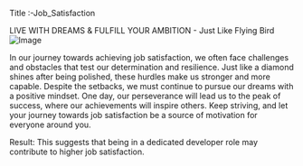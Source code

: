 Title :-Job_Satisfaction

LIVE WITH DREAMS &amp; FULFILL YOUR AMBITION - Just Like Flying Bird
![Image](https://github.com/user-attachments/assets/cfbaa30e-a110-4b22-9eee-45772539856c)

In our journey towards achieving job satisfaction, we often face challenges and obstacles that test our determination and resilience. Just like a diamond shines after being polished, these hurdles make us stronger and more capable. Despite the setbacks, we must continue to pursue our dreams with a positive mindset. One day, our perseverance will lead us to the peak of success, where our achievements will inspire others. Keep striving, and let your journey towards job satisfaction be a source of motivation for everyone around you.

Result: This suggests that being in a dedicated developer role may contribute to higher job satisfaction.
